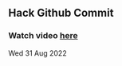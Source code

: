 
 ## Hack Github Commit 
 ### Watch video <a href="https://www.youtube.com">here</a> 
 Wed 31 Aug 2022 
